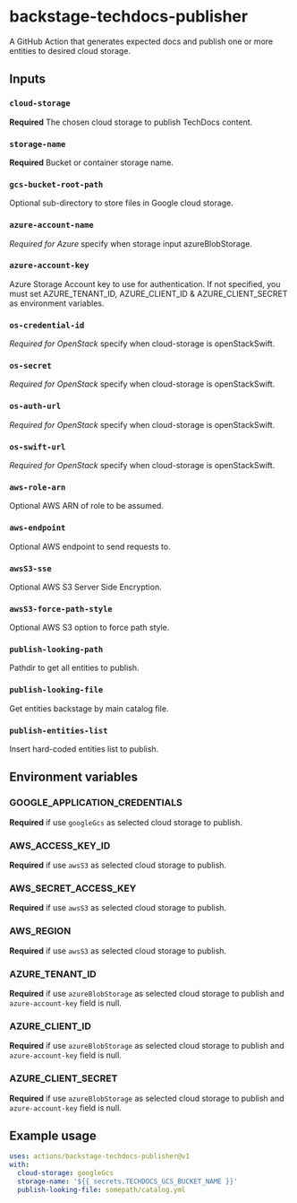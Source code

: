 # backstage-techdocs-publisher

A GitHub Action that generates expected docs and publish one or more entities to desired cloud storage.

## Inputs

### `cloud-storage`

**Required** The chosen cloud storage to publish TechDocs content.

### `storage-name`

**Required** Bucket or container storage name.

### `gcs-bucket-root-path`

Optional sub-directory to store files in Google cloud storage.

### `azure-account-name`

_Required for Azure_ specify when storage input azureBlobStorage.

### `azure-account-key`

Azure Storage Account key to use for authentication. If not specified, you must set AZURE_TENANT_ID, AZURE_CLIENT_ID & AZURE_CLIENT_SECRET as environment variables.

### `os-credential-id`

_Required for OpenStack_ specify when cloud-storage is openStackSwift.

### `os-secret`

_Required for OpenStack_ specify when cloud-storage is openStackSwift.

### `os-auth-url`

_Required for OpenStack_ specify when cloud-storage is openStackSwift.

### `os-swift-url`

_Required for OpenStack_ specify when cloud-storage is openStackSwift.

### `aws-role-arn`

Optional AWS ARN of role to be assumed.

### `aws-endpoint`

Optional AWS endpoint to send requests to.

### `awsS3-sse`

Optional AWS S3 Server Side Encryption.

### `awsS3-force-path-style`

Optional AWS S3 option to force path style.

### `publish-looking-path`

Pathdir to get all entities to publish.

### `publish-looking-file`

Get entities backstage by main catalog file.

### `publish-entities-list`

Insert hard-coded entities list to publish.

## Environment variables

### GOOGLE_APPLICATION_CREDENTIALS

**Required** if use `googleGcs` as selected cloud storage to publish.

### AWS_ACCESS_KEY_ID

**Required** if use `awsS3` as selected cloud storage to publish.

### AWS_SECRET_ACCESS_KEY

**Required** if use `awsS3` as selected cloud storage to publish.

### AWS_REGION

**Required** if use `awsS3` as selected cloud storage to publish.

### AZURE_TENANT_ID

**Required** if use `azureBlobStorage` as selected cloud storage to publish and `azure-account-key` field is null.

### AZURE_CLIENT_ID

**Required** if use `azureBlobStorage` as selected cloud storage to publish and `azure-account-key` field is null.

### AZURE_CLIENT_SECRET

**Required** if use `azureBlobStorage` as selected cloud storage to publish and `azure-account-key` field is null.

## Example usage

```yaml
uses: actions/backstage-techdocs-publisher@v1
with:
  cloud-storage: googleGcs
  storage-name: '${{ secrets.TECHDOCS_GCS_BUCKET_NAME }}'
  publish-looking-file: somepath/catalog.yml
```
